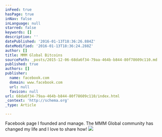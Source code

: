 ```yaml
---
inFeed: true
hasPage: true
inNav: false
inLanguage: null
starred: false
keywords: []
description: ''
datePublished: '2016-01-13T18:36:26.884Z'
dateModified: '2016-01-13T18:36:24.288Z'
author: []
title: MMM Global Bitcoins
sourcePath: _posts/2015-12-06-68da6f34-79aa-464b-b844-80f78609c110.md
published: true
authors: []
publisher:
  name: facebook.com
  domain: www.facebook.com
  url: null
  favicon: null
url: 68da6f34-79aa-464b-b844-80f78609c110/index.html
_context: 'http://schema.org'
_type: Article

---
```

Facebook page I founded and manage. The MMM Global community has changed my life and I love to share how!
![](https://scontent-arn2-1.xx.fbcdn.net/hphotos-xpt1/v/t1.0-9/12249570_1618778501680219_8879559256421725330_n.jpg?oh=8bbe45257c08256b74e8658b9f2f1882&oe=571B4C76)